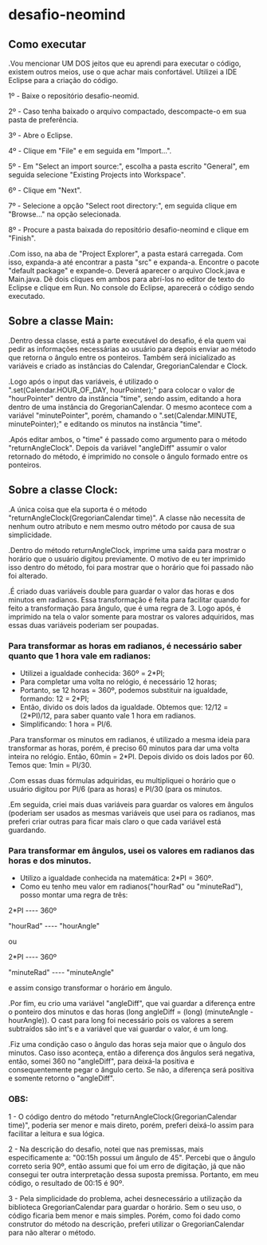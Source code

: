 # desafio-neomind

## Como executar

.Vou mencionar UM DOS jeitos que eu aprendi para executar o código, existem outros meios, use o que achar mais confortável. Utilizei a IDE Eclipse para a criação do código.

1º - Baixe o repositório desafio-neomid.

2º - Caso tenha baixado o arquivo compactado, descompacte-o em sua pasta de preferência.

3º - Abre o Eclipse.

4º - Clique em "File" e em seguida em "Import...".

5º - Em "Select an import source:", escolha a pasta escrito "General", em seguida selecione "Existing Projects into Workspace".

6º - Clique em "Next".

7º - Selecione a opção "Select root directory:", em seguida clique em "Browse..." na opção selecionada.

8º - Procure a pasta baixada do repositório desafio-neomind e clique em "Finish".

.Com isso, na aba de "Project Explorer", a pasta estará carregada. Com isso, expanda-a até encontrar a pasta "src" e expanda-a. Encontre o pacote "default package" e expande-o. Deverá aparecer o arquivo Clock.java e Main.java. Dê dois cliques em ambos para abrí-los no editor de texto do Eclipse e clique em Run. No console do Eclipse, aparecerá o código sendo executado.

## Sobre a classe Main:
.Dentro dessa classe, está a parte executável do desafio, é ela quem vai pedir as informações necessárias ao usuário para depois enviar
ao método que retorna o ângulo entre os ponteiros. Também será inicializado as variáveis e criado as instâncias do 
Calendar, GregorianCalendar e Clock. 

.Logo após o input das variáveis, é utilizado o ".set(Calendar.HOUR_OF_DAY, hourPointer);"
para colocar o valor de "hourPointer" dentro da instância "time", sendo assim, editando a hora dentro de uma instância do 
GregorianCalendar. O mesmo acontece com a variável "minutePointer", porém, chamando o ".set(Calendar.MINUTE, minutePointer);"
e editando os minutos na instância "time".

.Após editar ambos, o "time" é passado como argumento para o método "returnAngleClock". Depois da variável "angleDiff" assumir o
valor retornado do método, é imprimido no console o ângulo formado entre os ponteiros.


## Sobre a classe Clock:

.A única coisa que ela suporta é o método "returnAngleClock(GregorianCalendar time)". A classe não necessita de nenhum
outro atributo e nem mesmo outro método por causa de sua simplicidade.

.Dentro do método returnAngleClock, imprime uma saída para mostrar o horário que o usuário digitou previamente. O motivo 
de eu ter imprimido isso dentro do método, foi para mostrar que o horário que foi passado não foi alterado.

.É criado duas variáveis double para guardar o valor das horas e dos minutos em radianos. Essa transformação é feita para
facilitar quando for feito a transformação para ângulo, que é uma regra de 3. Logo após, é imprimido na tela o valor 
somente para mostrar os valores adquiridos, mas essas duas variáveis poderiam ser poupadas.

### Para transformar as horas em radianos, é necessário saber quanto que 1 hora vale em radianos:
- Utilizei a igualdade conhecida: 360º = 2*PI;
- Para completar uma volta no relógio, é necessário 12 horas;
- Portanto, se 12 horas = 360º, podemos substituir na igualdade, formando: 12 = 2*PI;
- Então, divido os dois lados da igualdade. Obtemos que: 12/12 = (2*PI)/12, para saber quanto vale 1 hora em radianos. 
- Simplificando: 1 hora = PI/6.

.Para transformar os minutos em radianos, é utilizado a mesma ideia para transformar as horas, porém, é preciso 60 minutos
para dar uma volta inteira no relógio. Então, 60min = 2*PI. Depois divido os dois lados por 60. Temos que: 1min = PI/30.

.Com essas duas fórmulas adquiridas, eu multipliquei o horário que o usuário digitou por PI/6 (para as horas) e PI/30 (para os
minutos.

.Em seguida, criei mais duas variáveis para guardar os valores em ângulos (poderiam ser usados as mesmas variáveis que usei
para os radianos, mas preferi criar outras para ficar mais claro o que cada variável está guardando.

### Para transformar em ângulos, usei os valores em radianos das horas e dos minutos.
- Utilizo a igualdade conhecida na matemática: 2*PI = 360º. 
- Como eu tenho meu valor em radianos("hourRad" ou "minuteRad"), posso montar uma regra de três: 

2*PI      ---- 360º

"hourRad" ---- "hourAngle"

ou

2*PI 	    ---- 360º

"minuteRad" ---- "minuteAngle"

e assim consigo transformar o horário em ângulo.

.Por fim, eu crio uma variável "angleDiff", que vai guardar a diferença entre o ponteiro dos minutos e das horas
(long angleDiff = (long) (minuteAngle - hourAngle)). O cast para long foi necessário pois os valores a serem subtraídos são int's 
e a variável que vai guardar o valor, é um long.

.Fiz uma condição caso o ângulo das horas seja maior que o ângulo dos minutos. Caso isso aconteça, então a diferença dos ângulos será
negativa, então, somei 360 no "angleDiff", para deixá-la positiva e consequentemente pegar o ângulo certo. Se não, a diferença
será positiva e somente retorno o "angleDiff".

### OBS: 
1 - O código dentro do método "returnAngleClock(GregorianCalendar time)", poderia ser menor e mais direto, porém, preferi deixá-lo assim
para facilitar a leitura e sua lógica.

2 - Na descrição do desafio, notei que nas premissas, mais especificamente a: "00:15h possui um ângulo de 45". Percebi que o ângulo correto seria 90º, então assumi que foi um erro de digitação,
já que não consegui ter outra interpretação dessa suposta premissa. Portanto, em meu código, o resultado de 00:15 é 90º.

3 -  Pela simplicidade do problema, achei desnecessário a utilização da biblioteca GregorianCalendar para guardar o horário. Sem o seu uso, o código ficaria bem menor e mais simples. Porém,
como foi dado como construtor do método na descrição, preferi utilizar o GregorianCalendar para não alterar o método.





